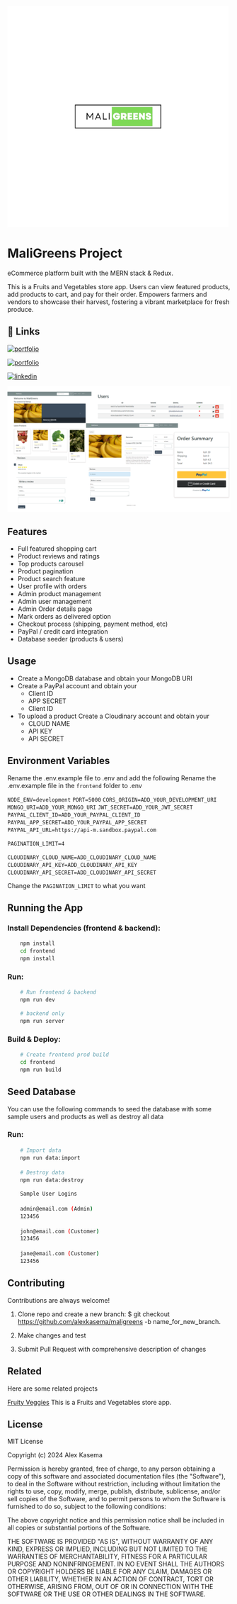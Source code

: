 
![Logo](./frontend/public/maliLogo.png)


# MaliGreens Project
eCommerce platform built with the MERN stack & Redux.

This is a Fruits and Vegetables store app. Users can view featured products, add products to cart, and pay for their order. Empowers farmers and vendors to showcase their harvest, fostering a vibrant marketplace for fresh produce.


## 🔗 Links
[![portfolio](https://img.shields.io/badge/my_portfolio-000?style=for-the-badge&logo=ko-fi&logoColor=white)](https://alex-portfolio-lun2.onrender.com/)

[![portfolio](https://img.shields.io/badge/deployed_project-000?style=for-the-badge&logo=ko-fi&logoColor=white)](https://maligreens-welcome.onrender.com/)

[![linkedin](https://img.shields.io/badge/linkedin-0A66C2?style=for-the-badge&logo=linkedin&logoColor=white)](https://www.linkedin.com/in/alexkasema/)




![App Images](./frontend/public/maliGreensImages.png)


## Features

- Full featured shopping cart
- Product reviews and ratings
- Top products carousel
- Product pagination
- Product search feature
- User profile with orders
- Admin product management
- Admin user management
- Admin Order details page
- Mark orders as delivered option
- Checkout process (shipping, payment method, etc)
- PayPal / credit card integration
- Database seeder (products & users)


## Usage

- Create a MongoDB database and obtain your MongoDB URI
- Create a PayPal account and obtain your
    - Client ID
    - APP SECRET
    - Client ID
- To upload a product Create a Cloudinary account and obtain your
    - CLOUD NAME
    - API KEY
    - API SECRET


## Environment Variables

Rename the .env.example file to .env and add the following
Rename the .env.example file in the `frontend` folder to .env


`NODE_ENV=development`
`PORT=5000`
`CORS_ORIGIN=ADD_YOUR_DEVELOPMENT_URI`
`MONGO_URI=ADD_YOUR_MONGO_URI`
`JWT_SECRET=ADD_YOUR_JWT_SECRET`
`PAYPAL_CLIENT_ID=ADD_YOUR_PAYPAL_CLIENT_ID`
`PAYPAL_APP_SECRET=ADD_YOUR_PAYPAL_APP_SECRET`
`PAYPAL_API_URL=https://api-m.sandbox.paypal.com`

`PAGINATION_LIMIT=4`

`CLOUDINARY_CLOUD_NAME=ADD_CLOUDINARY_CLOUD_NAME`
`CLOUDINARY_API_KEY=ADD_CLOUDINARY_API_KEY`
`CLOUDINARY_API_SECRET=ADD_CLOUDINARY_API_SECRET`

Change the `PAGINATION_LIMIT` to what you want


## Running the App

### Install Dependencies (frontend & backend):

```bash
    npm install
    cd frontend
    npm install
```
### Run:

```bash
    # Run frontend & backend 
    npm run dev
```
```bash
    # backend only 
    npm run server
```
### Build & Deploy:

```bash
    # Create frontend prod build
    cd frontend
    npm run build
```



## Seed Database
You can use the following commands to seed the database with some sample users and products as well as destroy all data

### Run:

```bash
    # Import data
    npm run data:import

    # Destroy data
    npm run data:destroy
```
```bash
    Sample User Logins

    admin@email.com (Admin)
    123456

    john@email.com (Customer)
    123456

    jane@email.com (Customer)
    123456
```
## Contributing

Contributions are always welcome!

1. Clone repo and create a new branch: $ git checkout https://github.com/alexkasema/maligreens -b name_for_new_branch.

2. Make changes and test

3. Submit Pull Request with comprehensive description of changes




## Related

Here are some related projects

[Fruity Veggies](https://github.com/alexkasema/Fruity_Veggies) This is a Fruits and Vegetables store app.


## License

MIT License

Copyright (c) 2024 Alex Kasema

Permission is hereby granted, free of charge, to any person obtaining a copy
of this software and associated documentation files (the "Software"), to deal
in the Software without restriction, including without limitation the rights
to use, copy, modify, merge, publish, distribute, sublicense, and/or sell
copies of the Software, and to permit persons to whom the Software is
furnished to do so, subject to the following conditions:

The above copyright notice and this permission notice shall be included in all
copies or substantial portions of the Software.

THE SOFTWARE IS PROVIDED "AS IS", WITHOUT WARRANTY OF ANY KIND, EXPRESS OR
IMPLIED, INCLUDING BUT NOT LIMITED TO THE WARRANTIES OF MERCHANTABILITY,
FITNESS FOR A PARTICULAR PURPOSE AND NONINFRINGEMENT. IN NO EVENT SHALL THE
AUTHORS OR COPYRIGHT HOLDERS BE LIABLE FOR ANY CLAIM, DAMAGES OR OTHER
LIABILITY, WHETHER IN AN ACTION OF CONTRACT, TORT OR OTHERWISE, ARISING FROM,
OUT OF OR IN CONNECTION WITH THE SOFTWARE OR THE USE OR OTHER DEALINGS IN THE
SOFTWARE.

